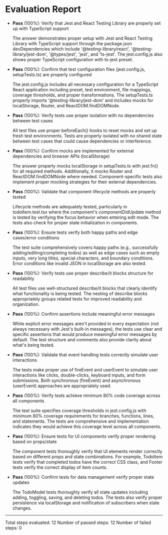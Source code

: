 # Evaluation Report

- **Pass** (100%): Verify that Jest and React Testing Library are properly set up with TypeScript support

    The answer demonstrates proper setup with Jest and React Testing Library with TypeScript support through the package.json devDependencies which include '@testing-library/react', '@testing-library/jest-dom', '@types/jest', 'jest', and 'ts-jest'. The jest.config.js also shows proper TypeScript configuration with ts-jest preset.

- **Pass** (100%): Confirm that test configuration files (jest.config.js, setupTests.ts) are properly configured

    The jest.config.js includes all necessary configuration for a TypeScript React application including preset, test environment, file mappings, coverage thresholds, and proper transformations. The setupTests.ts properly imports '@testing-library/jest-dom' and includes mocks for localStorage, Router, and ReactDOM.findDOMNode.

- **Pass** (100%): Verify tests use proper isolation with no dependencies between test cases

    All test files use proper beforeEach() hooks to reset mocks and set up fresh test environments. Tests are properly isolated with no shared state between test cases that could cause dependencies or interference.

- **Pass** (100%): Confirm mocks are implemented for external dependencies and browser APIs (localStorage)

    The answer properly mocks localStorage in setupTests.ts with jest.fn() for all required methods. Additionally, it mocks Router and ReactDOM.findDOMNode where needed. Component-specific tests also implement proper mocking strategies for their external dependencies.

- **Pass** (100%): Validate that component lifecycle methods are properly tested

    Lifecycle methods are adequately tested, particularly in todoItem.test.tsx where the component's componentDidUpdate method is tested by verifying the focus behavior when entering edit mode. The tests also check for proper state initialization in components.

- **Pass** (100%): Ensure tests verify both happy paths and edge cases/error conditions

    The test suite comprehensively covers happy paths (e.g., successfully adding/editing/completing todos) as well as edge cases such as empty inputs, very long titles, special characters, and boundary conditions. Error conditions like invalid JSON in localStorage are also tested.

- **Pass** (100%): Verify tests use proper describe/it blocks structure for readability

    All test files use well-structured describe/it blocks that clearly identify what functionality is being tested. The nesting of describe blocks appropriately groups related tests for improved readability and organization.

- **Pass** (100%): Confirm assertions include meaningful error messages

    While explicit error messages aren't provided in every expectation (not always necessary with Jest's built-in messages), the tests use clear and specific assertions that would produce meaningful error messages by default. The test structure and comments also provide clarity about what's being tested.

- **Pass** (100%): Validate that event handling tests correctly simulate user interactions

    The tests make proper use of fireEvent and userEvent to simulate user interactions like clicks, double-clicks, keyboard inputs, and form submissions. Both synchronous (fireEvent) and asynchronous (userEvent) approaches are appropriately used.

- **Pass** (100%): Verify tests achieve minimum 80% code coverage across all components

    The test suite specifies coverage thresholds in jest.config.js with minimum 80% coverage requirements for branches, functions, lines, and statements. The tests are comprehensive and implementation indicates they would achieve this coverage level across all components.

- **Pass** (100%): Ensure tests for UI components verify proper rendering based on props/state

    The component tests thoroughly verify that UI elements render correctly based on different props and state combinations. For example, TodoItem tests verify that completed todos have the correct CSS class, and Footer tests verify the correct display of item counts.

- **Pass** (100%): Confirm tests for data management verify proper state updates

    The TodoModel tests thoroughly verify all state updates including adding, toggling, saving, and deleting todos. The tests also verify proper persistence via localStorage and notification of subscribers when state changes.

---

Total steps evaluated: 12
Number of passed steps: 12
Number of failed steps: 0
